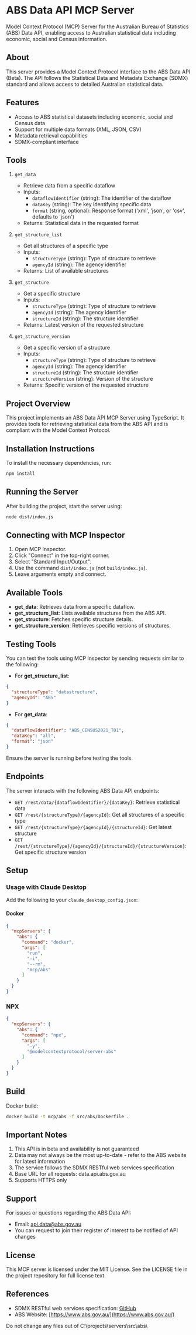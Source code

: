 # ABS Data API MCP Server

Model Context Protocol (MCP) Server for the Australian Bureau of Statistics (ABS) Data API, enabling access to Australian statistical data including economic, social and Census information.

## About

This server provides a Model Context Protocol interface to the ABS Data API (Beta). The API follows the Statistical Data and Metadata Exchange (SDMX) standard and allows access to detailed Australian statistical data.

## Features

- Access to ABS statistical datasets including economic, social and Census data
- Support for multiple data formats (XML, JSON, CSV)
- Metadata retrieval capabilities
- SDMX-compliant interface

## Tools

1. `get_data`
   - Retrieve data from a specific dataflow
   - Inputs:
     - `dataflowIdentifier` (string): The identifier of the dataflow
     - `dataKey` (string): The key identifying specific data
     - `format` (string, optional): Response format ('xml', 'json', or 'csv', defaults to 'json')
   - Returns: Statistical data in the requested format

2. `get_structure_list`
   - Get all structures of a specific type
   - Inputs:
     - `structureType` (string): Type of structure to retrieve
     - `agencyId` (string): The agency identifier
   - Returns: List of available structures

3. `get_structure`
   - Get a specific structure
   - Inputs:
     - `structureType` (string): Type of structure to retrieve
     - `agencyId` (string): The agency identifier
     - `structureId` (string): The structure identifier
   - Returns: Latest version of the requested structure

4. `get_structure_version`
   - Get a specific version of a structure
   - Inputs:
     - `structureType` (string): Type of structure to retrieve
     - `agencyId` (string): The agency identifier
     - `structureId` (string): The structure identifier
     - `structureVersion` (string): Version of the structure
   - Returns: Specific version of the requested structure

## Project Overview
This project implements an ABS Data API MCP Server using TypeScript. It provides tools for retrieving statistical data from the ABS API and is compliant with the Model Context Protocol.

## Installation Instructions
To install the necessary dependencies, run:
```bash
npm install
```

## Running the Server
After building the project, start the server using:
```bash
node dist/index.js
```

## Connecting with MCP Inspector
1. Open MCP Inspector.
2. Click "Connect" in the top-right corner.
3. Select "Standard Input/Output".
4. Use the command `dist/index.js` (not `build/index.js`).
5. Leave arguments empty and connect.

## Available Tools
- **get_data**: Retrieves data from a specific dataflow.
- **get_structure_list**: Lists available structures from the ABS API.
- **get_structure**: Fetches specific structure details.
- **get_structure_version**: Retrieves specific versions of structures.

## Testing Tools
You can test the tools using MCP Inspector by sending requests similar to the following:
- For **get_structure_list**:
```json
{
  "structureType": "datastructure",
  "agencyId": "ABS"
}
```
- For **get_data**:
```json
{
  "dataflowIdentifier": "ABS_CENSUS2021_T01",
  "dataKey": "all",
  "format": "json"
}
```

Ensure the server is running before testing the tools.

## Endpoints

The server interacts with the following ABS Data API endpoints:

- `GET /rest/data/{dataflowIdentifier}/{dataKey}`: Retrieve statistical data
- `GET /rest/{structureType}/{agencyId}`: Get all structures of a specific type
- `GET /rest/{structureType}/{agencyId}/{structureId}`: Get latest structure
- `GET /rest/{structureType}/{agencyId}/{structureId}/{structureVersion}`: Get specific structure version

## Setup

### Usage with Claude Desktop

Add the following to your `claude_desktop_config.json`:

#### Docker
```json
{
  "mcpServers": {
    "abs": {
      "command": "docker",
      "args": [
        "run",
        "-i",
        "--rm",
        "mcp/abs"
      ]
    }
  }
}
```

### NPX

```json
{
  "mcpServers": {
    "abs": {
      "command": "npx",
      "args": [
        "-y",
        "@modelcontextprotocol/server-abs"
      ]
    }
  }
}
```

## Build

Docker build:

```bash
docker build -t mcp/abs -f src/abs/Dockerfile .
```

## Important Notes

1. This API is in beta and availability is not guaranteed
2. Data may not always be the most up-to-date - refer to the ABS website for latest information
3. The service follows the SDMX RESTful web services specification
4. Base URL for all requests: data.api.abs.gov.au
5. Supports HTTPS only

## Support

For issues or questions regarding the ABS Data API:
- Email: api.data@abs.gov.au
- You can request to join their register of interest to be notified of API changes

## License

This MCP server is licensed under the MIT License. See the LICENSE file in the project repository for full license text.

## References

- SDMX RESTful web services specification: [GitHub](https://github.com/sdmx-twg/sdmx-rest)
- ABS Website: [https://www.abs.gov.au/](https://www.abs.gov.au/)


Do not change any files out of C:\projects\servers\src\abs\
